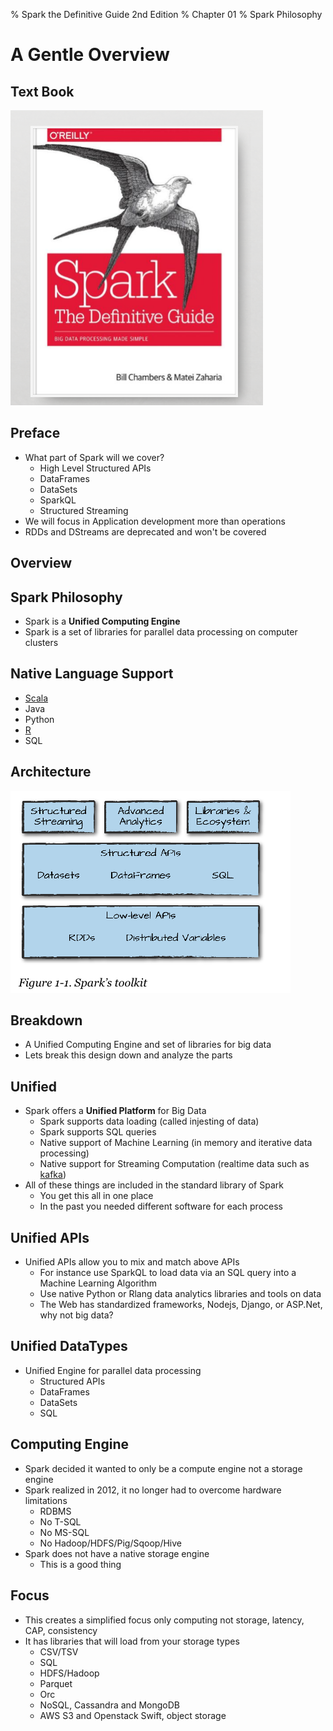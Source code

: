 % Spark the Definitive Guide 2nd Edition
% Chapter 01
% Spark Philosophy

# A Gentle Overview

## Text Book

![*itmd-521 textbook*](../images/spark-book.png)

## Preface

- What part of Spark will we cover?
  - High Level Structured APIs
  - DataFrames
  - DataSets
  - SparkQL
  - Structured Streaming
- We will focus in Application development more than operations
- RDDs and DStreams are deprecated and won't be covered

## Overview

## Spark Philosophy

- Spark is a **Unified Computing Engine**
- Spark is a set of libraries for parallel data processing on computer clusters

## Native Language Support

- [Scala](https://en.wikipedia.org/wiki/Scala_\(programming_language\) "Scala programming language wikipedia page")
- Java
- Python
- [R](https://en.wikipedia.org/wiki/R_\(programming_language\) "R programming language wikipedia page")
- SQL

## Architecture

![*Figure 1-1*](../images/fig1-1.png "figure 1-1")

## Breakdown

- A Unified Computing Engine and set of libraries for big data
- Lets break this design down and analyze the parts

## Unified

- Spark offers a **Unified Platform** for Big Data
  - Spark supports data loading (called injesting of data)
  - Spark supports SQL queries
  - Native support of Machine Learning (in memory and iterative data processing)
  - Native support for Streaming Computation (realtime data such as [kafka](https://kafka.apache.org "Kafka apache web page"))
- All of these things are included in the standard library of Spark
  - You get this all in one place
  - In the past you needed different software for each process

## Unified APIs

- Unified APIs allow you to mix and match above APIs
  - For instance use SparkQL to load data via an SQL query into a Machine Learning Algorithm
  - Use native Python or Rlang data analytics libraries and tools on data
  - The Web has standardized frameworks, Nodejs, Django, or ASP.Net, why not big data?

## Unified DataTypes

- Unified Engine for parallel data processing
  - Structured APIs
  - DataFrames
  - DataSets
  - SQL

## Computing Engine

- Spark decided it wanted to only be a compute engine not a storage engine
- Spark realized in 2012, it no longer had to overcome hardware limitations
  - RDBMS
  - No T-SQL
  - No MS-SQL
  - No Hadoop/HDFS/Pig/Sqoop/Hive
- Spark does not have a native storage engine
  - This is a good thing
  
## Focus

- This creates a simplified focus only computing not storage, latency, CAP, consistency
- It has libraries that will load from your storage types
  - CSV/TSV
  - SQL
  - HDFS/Hadoop
  - Parquet
  - Orc
  - NoSQL, Cassandra and MongoDB
  - AWS S3 and Openstack Swift, object storage
